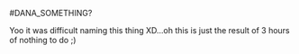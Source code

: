 #DANA_SOMETHING?

Yoo it was difficult naming this thing XD...oh this is just the result of 3 hours of nothing to do ;)